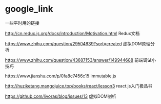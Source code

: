 # google_link
一些平时用的链接


http://cn.redux.js.org/docs/introduction/Motivation.html Redux文档

https://www.zhihu.com/question/29504639?sort=created 虚拟DOM原理分析

https://www.zhihu.com/question/43687153/answer/149944688 前端调试小技巧

https://www.jianshu.com/p/0fa8c7456c15 immutable.js

http://huziketang.mangojuice.top/books/react/lesson3 react.js入门极品书

https://github.com/livoras/blog/issues/13 虚拟DOM剖析
